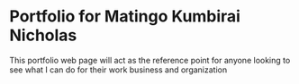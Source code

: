 # Portfolio for Matingo Kumbirai Nicholas 

This portfolio web page will act as the reference point for anyone looking to see what I can do for their work
business and organization 



